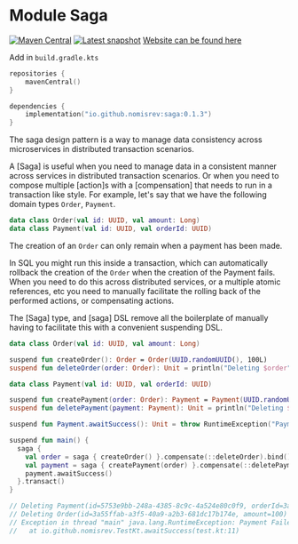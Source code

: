 # Module Saga

[![Maven Central](https://img.shields.io/maven-central/v/io.github.nomisrev/saga?color=4caf50&label=latest%20release)](https://maven-badges.herokuapp.com/maven-central/io.github.nomisrev/saga)
[![Latest snapshot](https://img.shields.io/badge/dynamic/xml?color=orange&label=latest%20snapshot&prefix=v&query=%2F%2Fmetadata%2Fversioning%2Flatest&url=https%3A%2F%2Fs01.oss.sonatype.org%2Fservice%2Flocal%2Frepositories%2Fsnapshots%2Fcontent%2Fio%2Fgithub%2Fnomisrev%2Fsaga%2Fmaven-metadata.xml)](https://s01.oss.sonatype.org/service/local/repositories/snapshots/content/io/github/nomisrev)
[Website can be found here](https://nomisrev.github.io/Saga)

Add in `build.gradle.kts`

```kotlin
repositories {
    mavenCentral()
}

dependencies {
    implementation("io.github.nomisrev:saga:0.1.3")
}
```

The saga design pattern is a way to manage data consistency across microservices in distributed transaction scenarios.

A [Saga] is useful when you need to manage data in a consistent manner across services in distributed transaction scenarios.
Or when you need to compose multiple [action]s with a [compensation] that needs to run in a transaction like style.
For example, let's say that we have the following domain types `Order`, `Payment`.

```kotlin
data class Order(val id: UUID, val amount: Long)
data class Payment(val id: UUID, val orderId: UUID)
```

The creation of an `Order` can only remain when a payment has been made.

In SQL you might run this inside a transaction, which can automatically rollback the creation of the `Order` when the creation of the Payment fails.
When you need to do this across distributed services, or a multiple atomic references, etc  you need to manually facilitate the rolling back of the performed actions, or compensating actions.

The [Saga] type, and [saga] DSL remove all the boilerplate of manually having to facilitate this with a convenient suspending DSL.

```kotlin
data class Order(val id: UUID, val amount: Long)

suspend fun createOrder(): Order = Order(UUID.randomUUID(), 100L)
suspend fun deleteOrder(order: Order): Unit = println("Deleting $order")

data class Payment(val id: UUID, val orderId: UUID)

suspend fun createPayment(order: Order): Payment = Payment(UUID.randomUUID(), order.id)
suspend fun deletePayment(payment: Payment): Unit = println("Deleting $payment")

suspend fun Payment.awaitSuccess(): Unit = throw RuntimeException("Payment Failed")

suspend fun main() {
  saga {
    val order = saga { createOrder() }.compensate(::deleteOrder).bind()
    val payment = saga { createPayment(order) }.compensate(::deletePayment).bind()
    payment.awaitSuccess()
  }.transact()
}

// Deleting Payment(id=5753e9bb-248a-4385-8c9c-4a524e80c0f9, orderId=3a55ffab-a3f5-40a9-a2b3-681dc17b174e)
// Deleting Order(id=3a55ffab-a3f5-40a9-a2b3-681dc17b174e, amount=100)
// Exception in thread "main" java.lang.RuntimeException: Payment Failed
//   at io.github.nomisrev.TestKt.awaitSuccess(test.kt:11)
```
